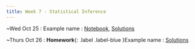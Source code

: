 ```yaml
---
title: Week 7 - Statistical Inference
---
```


~Wed Oct 25
: Example name
  : [Notebook](#), [Solutions](#)

~Thurs Oct 26
: **Homework**{: .label .label-blue }Example name
  : [Solutions](#)